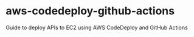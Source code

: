# aws-codedeploy-github-actions
Guide to deploy APIs to EC2 using AWS CodeDeploy and GitHub Actions
